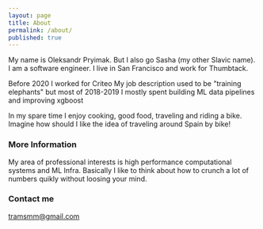 ```yaml
---
layout: page
title: About
permalink: /about/
published: true
---
```


My name is Oleksandr Pryimak. But I also go Sasha (my other Slavic name).
I am a software engineer. I live in San Francisco and work for Thumbtack.

Before 2020 I worked for Criteo
My job description used to be "training elephants" but most of 2018-2019
I mostly spent building ML data pipelines and improving xgboost

In my spare time I enjoy cooking, good food, traveling and riding a bike. Imagine how should I like the idea of traveling around Spain by bike!

### More Information

My area of professional interests is high performance computational systems and ML Infra.
Basically I like to think about how to crunch a lot of numbers quikly without loosing your mind.

### Contact me

[tramsmm@gmail.com](mailto:tramsmm@gmail.com)

